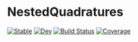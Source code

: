 # NestedQuadratures

[![Stable](https://img.shields.io/badge/docs-stable-blue.svg)](https://JuDO-dev.github.io/NestedQuadratures.jl/stable/)
[![Dev](https://img.shields.io/badge/docs-dev-blue.svg)](https://JuDO-dev.github.io/NestedQuadratures.jl/dev/)
[![Build Status](https://github.com/JuDO-dev/NestedQuadratures.jl/actions/workflows/CI.yml/badge.svg?branch=dev)](https://github.com/JuDO-dev/NestedQuadratures.jl/actions/workflows/CI.yml?query=branch%3Adev)
[![Coverage](https://codecov.io/gh/JuDO-dev/NestedQuadratures.jl/branch/dev/graph/badge.svg)](https://codecov.io/gh/JuDO-dev/NestedQuadratures.jl)
